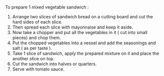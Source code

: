 To prepare 1 mixed vegetable sandwich : 
1. Arrange two slices of sandwich bread on a cutting board and cut the hard sides of each slice.
2. Then spread each slice with mayonnaise and keep it aside.
3. Now take a chopper and put all the vegetables in it ( cut into small pieces) and chop them.
4. Put the chopped vegetables into a vessel and add the seasonings and salt ( as per taste ).
5. Take 1 slice of sandwich, apply the prepared mixture on it and place the another slice on top. 
6. Cut the sandwich into halves or quarters.
7. Serve with tomato sauce.